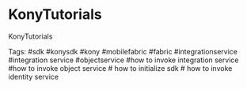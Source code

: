 # KonyTutorials
KonyTutorials

Tags: #sdk #konysdk #kony #mobilefabric #fabric #integrationservice #integration service #objectservice #how to invoke integration service
#how to invoke object service # how to initialize sdk # how to invoke identity service
